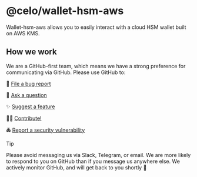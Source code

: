# @celo/wallet-hsm-aws

Wallet-hsm-aws allows you to easily interact with a cloud HSM wallet built on AWS KMS.

## How we work

We are a GitHub-first team, which means we have a strong preference for communicating via GitHub. 
Please use GitHub to:

🐞 [File a bug report](https://github.com/celo-org/developer-tooling/issues/new/choose)

💬 [Ask a question](https://github.com/celo-org/developer-tooling/discussions)

✨ [Suggest a feature](https://github.com/celo-org/developer-tooling/issues/new/choose)

🧑‍💻 [Contribute!](/CONTRIBUTING.md)

🚔 [Report a security vulnerability](https://github.com/celo-org/developer-tooling/issues/new/choose)

> [!TIP]
> 
> Please avoid messaging us via Slack, Telegram, or email. We are more likely to respond to you on 
> GitHub than if you message us anywhere else. We actively monitor GitHub, and will get back to you shortly 🌟